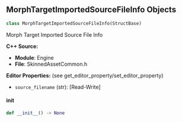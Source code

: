 ## MorphTargetImportedSourceFileInfo Objects

```python
class MorphTargetImportedSourceFileInfo(StructBase)
```

Morph Target Imported Source File Info

**C++ Source:**

- **Module**: Engine
- **File**: SkinnedAssetCommon.h

**Editor Properties:** (see get_editor_property/set_editor_property)

- ``source_filename`` (str):  [Read-Write]

<a id="unreal.MorphTargetImportedSourceFileInfo.__init__"></a>

#### __init__

```python
def __init__() -> None
```

<a id="unreal.SkeletalMeshVertexAttributeInfo"></a>